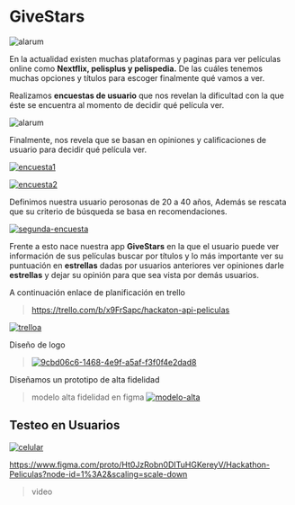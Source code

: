 
# GiveStars




![alarum](https://gifsanimados.de/img-gifsanimados.de/e/estrellas/estrellas-13.gif)



En la actualidad existen muchas plataformas y paginas para ver películas online como **Nextflix, pelisplus y pelispedia.** De las cuáles tenemos muchas opciones y títulos para escoger finalmente qué vamos a ver.

Realizamos **encuestas de usuario** que nos revelan la dificultad con la que éste se encuentra al momento de decidir qué película ver. 


![alarum](https://github.com/davidtheclark/gifs/raw/master/alarum.gif)



Finalmente, nos revela que se basan en opiniones y calificaciones de usuario para decidir qué película ver.


<a href="https://ibb.co/j4G147Y"><img src="https://i.ibb.co/cTt7Tz9/encuesta1.png" alt="encuesta1" border="0"></a>


<a href="https://ibb.co/fMFK7TN"><img src="https://i.ibb.co/CB8XFS9/encuesta2.png" alt="encuesta2" border="0"></a>


Definimos nuestra usuario perosonas de 20 a 40 años, Además se rescata que su criterio de búsqueda se basa en recomendaciones.


<a href="https://imgbb.com/"><img src="https://i.ibb.co/cLt20vL/segunda-encuesta.png" alt="segunda-encuesta" border="0"></a>



Frente a esto nace nuestra app **GiveStars** en la que el usuario puede ver información de sus películas buscar por títulos y lo más importante ver  su puntuación en **estrellas** dadas por usuarios anteriores ver opiniones darle **estrellas** y dejar su opinión para que sea vista por demás usuarios.

A continuación enlace de planificación en trello
>https://trello.com/b/x9FrSapc/hackaton-api-peliculas



<a href="https://ibb.co/NWSDgNh"><img src="https://i.ibb.co/3Sz65FX/trelloa.png" alt="trelloa" border="0"></a>



Diseño de logo


><a href="https://imgbb.com/"><img src="https://i.ibb.co/pvBL2nd/9cbd06c6-1468-4e9f-a5af-f3f0f4e2dad8.jpg" alt="9cbd06c6-1468-4e9f-a5af-f3f0f4e2dad8" border="0"></a>


Diseñamos un prototipo de alta fidelidad

>
>modelo alta fidelidad en figma
<a href="https://ibb.co/crQpwvX"><img src="https://i.ibb.co/HHqMC2p/modelo-alta.png" alt="modelo-alta" border="0"></a>

## Testeo en Usuarios

<a href="https://ibb.co/mz7q189"><img src="https://i.ibb.co/JkP70Qv/celular.png" alt="celular" border="0"></a>

https://www.figma.com/proto/Ht0JzRobn0DITuHGKereyV/Hackathon-Peliculas?node-id=1%3A2&scaling=scale-down

>video


